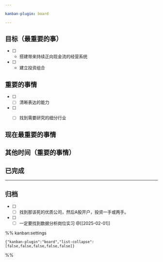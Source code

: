 ```yaml
---

kanban-plugin: board

---
```


## 目标（最重要的事）

- [ ] -  搭建带来持续正向现金流的经营系统
- [ ] -  建立投资组合


## 重要的事情

- [ ] - [ ] 清晰表达的能力
- [ ] - [ ] 找到需要研究的细分行业


## 现在最重要的事情



## 其他时间（重要的事情）



## 已完成



***

## 归档

- [ ] - [ ] 找到那该死的优质公司，然后A股开户，投资一手或两手。
- [ ] - [ ] 一定要找到数据分析岗位实习
	@[[2025-02-01]]

%% kanban:settings
```
{"kanban-plugin":"board","list-collapse":[false,false,false,false,false]}
```
%%